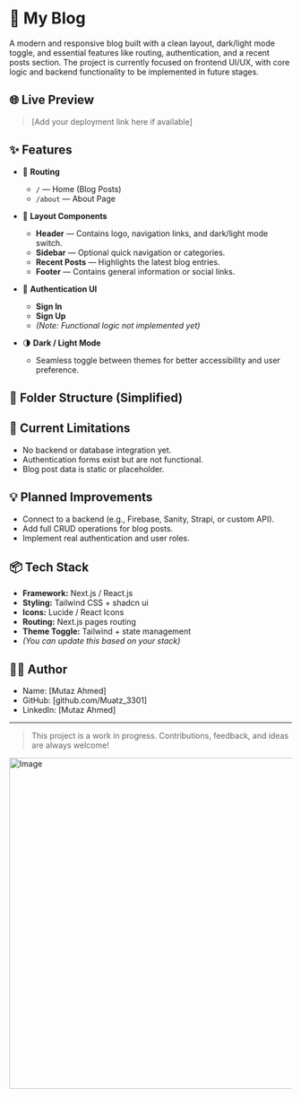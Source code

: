 # 📝 My Blog

A modern and responsive blog built with a clean layout, dark/light mode toggle, and essential features like routing, authentication, and a recent posts section. The project is currently focused on frontend UI/UX, with core logic and backend functionality to be implemented in future stages.

## 🌐 Live Preview

> [Add your deployment link here if available]

## ✨ Features

- 🧭 **Routing**

  - `/` — Home (Blog Posts)
  - `/about` — About Page

- 🧱 **Layout Components**

  - **Header** — Contains logo, navigation links, and dark/light mode switch.
  - **Sidebar** — Optional quick navigation or categories.
  - **Recent Posts** — Highlights the latest blog entries.
  - **Footer** — Contains general information or social links.

- 🔐 **Authentication UI**

  - **Sign In**
  - **Sign Up**
  - _(Note: Functional logic not implemented yet)_

- 🌗 **Dark / Light Mode**
  - Seamless toggle between themes for better accessibility and user preference.

## 📁 Folder Structure (Simplified)

## 🚧 Current Limitations

- No backend or database integration yet.
- Authentication forms exist but are not functional.
- Blog post data is static or placeholder.

## 💡 Planned Improvements

- Connect to a backend (e.g., Firebase, Sanity, Strapi, or custom API).
- Add full CRUD operations for blog posts.
- Implement real authentication and user roles.

## 📦 Tech Stack

- **Framework:** Next.js / React.js
- **Styling:** Tailwind CSS + shadcn ui
- **Icons:** Lucide / React Icons
- **Routing:** Next.js pages routing
- **Theme Toggle:** Tailwind + state management
- _(You can update this based on your stack)_

## 🧑‍💻 Author

- Name: [Mutaz Ahmed]
- GitHub: [github.com/Muatz_3301]
- LinkedIn: [Mutaz Ahmed]

---

> This project is a work in progress. Contributions, feedback, and ideas are always welcome!








<img width="1305" height="590" alt="Image" src="https://github.com/user-attachments/assets/82faa0c1-8331-41c9-905c-f85ecb2925b8" />

